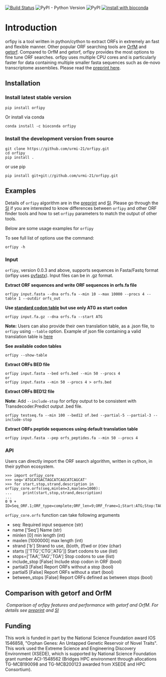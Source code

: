 [![Build Status](https://travis-ci.org/urmi-21/orfipy.svg?branch=master)](https://travis-ci.org/urmi-21/orfipy)
![PyPI - Python Version](https://img.shields.io/pypi/pyversions/orfipy)
![PyPI](https://img.shields.io/pypi/v/orfipy?style=flat-square)
[![install with bioconda](https://anaconda.org/bioconda/plncpro/badges/installer/conda.svg)](https://anaconda.org/bioconda/orfipy)

# Introduction
orfipy is a tool written in python/cython to extract ORFs in extremely an fast and flexible manner. 
Other popular ORF searching tools are [OrfM](https://github.com/wwood/OrfM) and [getorf](http://emboss.sourceforge.net/apps/cvs/emboss/apps/getorf.html).
Compared to OrfM and getorf, orfipy provides the most options to fine tune ORF searches.
orfipy uses multiple CPU cores and is particularly faster for data containing multiple smaller fasta sequences such as de-novo transcriptome assemblies.
Please read the [preprint here](https://www.biorxiv.org/content/10.1101/2020.10.20.348052v1).


## Installation

### Install latest stable version
```
pip install orfipy
```
Or install via conda

```
conda install -c bioconda orfipy
```

### Install the development version from source

```
git clone https://github.com/urmi-21/orfipy.git
cd orfipy
pip install .
```

or use pip

```
pip install git+git://github.com/urmi-21/orfipy.git
```

## Examples

Details of `orfipy` algorithm are in the <a href=https://www.biorxiv.org/content/10.1101/2020.10.20.348052v1> preprint</a> and <a href=https://github.com/urmi-21/orfipy/tree/master/supplementary_data>SI</a></em>. Please go through the <a href=https://github.com/urmi-21/orfipy/tree/master/supplementary_data>SI</a></em> if you are interested to know differences between `orfipy` and other ORF finder tools and how to set `orfipy` parameters to match the output of other tools.

Below are some usage examples for `orfipy`


To see full list of options use the command:

```
orfipy -h
```

### Input
`orfipy`, version 0.0.3 and above, supports sequences in Fasta/Fastq format (orfipy uses [pyfastx](https://github.com/lmdu/pyfastx)). Input files can be in .gz format.

**Extract ORF sequences and write ORF sequences in orfs.fa file**

```
orfipy input.fasta --dna orfs.fa --min 10 --max 10000 --procs 4 --table 1 --outdir orfs_out
```

**Use [standard codon table](https://www.ncbi.nlm.nih.gov/Taxonomy/Utils/wprintgc.cgi?chapter=cgencodes)  but use only ATG as start codon**

```
orfipy input.fa.gz --dna orfs.fa --start ATG
```
**Note:** Users can also provide their own translation table, as a .json file, to `orfipy` using `--table` option. Example of json file containing a valid translation table is [here](https://github.com/urmi-21/orfipy/blob/master/scripts/example_user_table.json)

**See available codon tables**
```
orfipy --show-table

```

**Extract ORFs BED file**
```
orfipy input.fasta --bed orfs.bed --min 50 --procs 4
or
orfipy input.fasta --min 50 --procs 4 > orfs.bed 
```

**Extract ORFs BED12 file**

**Note**: Add `--include-stop` for orfipy output to be consistent with Transdecoder.Predict output .bed file. 

```
orfipy testseq.fa --min 100 --bed12 of.bed --partial-5 --partial-3 --include-stop
```

**Extract ORFs peptide sequences using default translation table**
```
orfipy input.fasta --pep orfs_peptides.fa --min 50 --procs 4
```

### API

Users can directly import the ORF search algorithm, written in cython, in their python ecosystem.

```
>>> import orfipy_core 
>>> seq='ATGCATGACTAGCATCAGCATCAGCAT'
>>> for start,stop,strand,description in orfipy_core.orfs(seq,minlen=3,maxlen=1000):
...     print(start,stop,strand,description)
... 
0 9 + ID=Seq_ORF.1;ORF_type=complete;ORF_len=9;ORF_frame=1;Start:ATG;Stop:TAG

```
`orfipy_core.orfs` function can take following arguments

- seq: Required input sequence (str)
- name ['Seq'] Name (str)
- minlen [0] min length (int)
- maxlen [1000000] max length (int)
- strand ['b'] Strand to use, (b)oth, (f)wd or (r)ev (char)
- starts [['TTG','CTG','ATG']] Start codons to use (list)
- stops=['TAA','TAG','TGA'] Stop codons to use (list)
- include_stop [False] Include stop codon in ORF (bool)
- partial3 [False] Report ORFs without a stop (bool)
- partial5 [False] Report ORFs without a start (bool)
- between_stops [False] Report ORFs defined as between stops (bool)



## Comparison with getorf and OrfM

<p>
    <img src="https://raw.githubusercontent.com/urmi-21/orfipy/master/scripts/comparison.png" alt>
    <em>Comparison of orfipy features and performance with getorf and OrfM. For details see <a href=https://www.biorxiv.org/content/10.1101/2020.10.20.348052v1> preprint</a> and <a href=https://github.com/urmi-21/orfipy/tree/master/supplementary_data>SI</a></em>
</p>


## Funding

This work is funded in part by the National Science Foundation award IOS 1546858, "Orphan Genes: An Untapped Genetic Reservoir of Novel Traits". 
This work used the Extreme Science and Engineering Discovery Environment (XSEDE), which is supported by National Science Foundation grant number 
ACI-1548562 (Bridges HPC environment through allocations TG-MCB190098 and TG-MCB200123 awarded from XSEDE and HPC Consortium).







